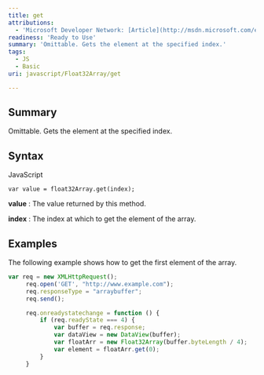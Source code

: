 ```yaml
---
title: get
attributions:
  - 'Microsoft Developer Network: [Article](http://msdn.microsoft.com/en-us/library/ie/br230750(v=vs.94).aspx)'
readiness: 'Ready to Use'
summary: 'Omittable. Gets the element at the specified index.'
tags:
  - JS
  - Basic
uri: javascript/Float32Array/get

---
```

## <span>Summary</span>

Omittable. Gets the element at the specified index.

## <span>Syntax</span>

<span class="language">JavaScript</span>

    var value = float32Array.get(index);

**value**
:   The value returned by this method.

**index**
:   The index at which to get the element of the array.

## <span>Examples</span>

The following example shows how to get the first element of the array.

``` js
var req = new XMLHttpRequest();
     req.open('GET', "http://www.example.com");
     req.responseType = "arraybuffer";
     req.send();

     req.onreadystatechange = function () {
         if (req.readyState === 4) {
             var buffer = req.response;
             var dataView = new DataView(buffer);
             var floatArr = new Float32Array(buffer.byteLength / 4);
             var element = floatArr.get(0);
         }
     }
```

